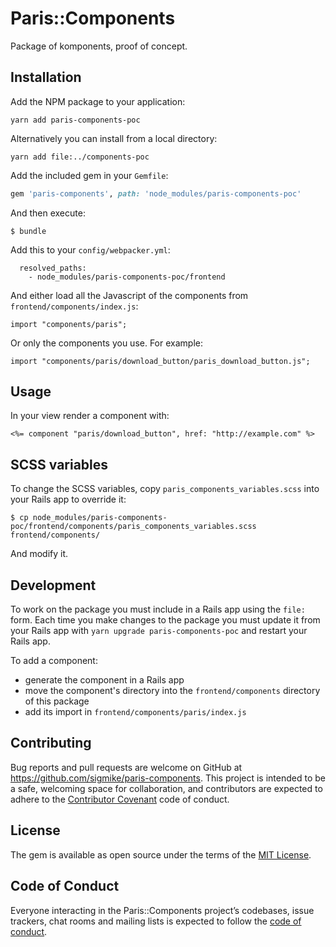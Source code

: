 # Paris::Components

Package of komponents, proof of concept.

## Installation

Add the NPM package to your application:

```shell
yarn add paris-components-poc
```

Alternatively you can install from a local directory:

```shell
yarn add file:../components-poc
```

Add the included gem in your `Gemfile`:

```ruby
gem 'paris-components', path: 'node_modules/paris-components-poc'
```

And then execute:

    $ bundle

Add this to your `config/webpacker.yml`:

```
  resolved_paths:
    - node_modules/paris-components-poc/frontend
```

And either load all the Javascript of the components from `frontend/components/index.js`:

    import "components/paris";

Or only the components you use. For example:

    import "components/paris/download_button/paris_download_button.js";

## Usage

In your view render a component with:

    <%= component "paris/download_button", href: "http://example.com" %>

## SCSS variables

To change the SCSS variables, copy `paris_components_variables.scss` into your Rails app to override it:

    $ cp node_modules/paris-components-poc/frontend/components/paris_components_variables.scss frontend/components/

And modify it.

## Development

To work on the package you must include in a Rails app using the `file:` form. Each time you make changes to the package you must update it from your Rails app with `yarn upgrade paris-components-poc` and restart your Rails app.


To add a component:

* generate the component in a Rails app
* move the component's directory into the `frontend/components` directory of this package
* add its import in `frontend/components/paris/index.js`

## Contributing

Bug reports and pull requests are welcome on GitHub at https://github.com/sigmike/paris-components. This project is intended to be a safe, welcoming space for collaboration, and contributors are expected to adhere to the [Contributor Covenant](http://contributor-covenant.org) code of conduct.

## License

The gem is available as open source under the terms of the [MIT License](https://opensource.org/licenses/MIT).

## Code of Conduct

Everyone interacting in the Paris::Components project’s codebases, issue trackers, chat rooms and mailing lists is expected to follow the [code of conduct](https://github.com/sigmike/paris-components/blob/master/CODE_OF_CONDUCT.md).
